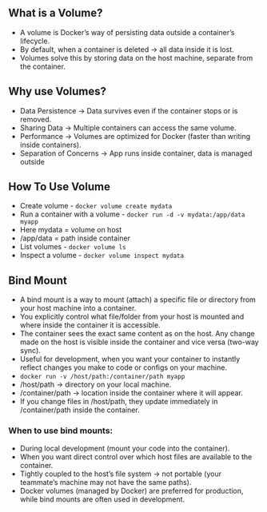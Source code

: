 ##  What is a Volume?
- A volume is Docker’s way of persisting data outside a container’s lifecycle.
- By default, when a container is deleted → all data inside it is lost.
- Volumes solve this by storing data on the host machine, separate from the container.

## Why use Volumes?
- Data Persistence → Data survives even if the container stops or is removed.
- Sharing Data → Multiple containers can access the same volume.
- Performance → Volumes are optimized for Docker (faster than writing inside containers).
- Separation of Concerns → App runs inside container, data is managed outside

## How To Use Volume
- Create volume - ```docker volume create mydata```
- Run a container with a volume - ```docker run -d -v mydata:/app/data myapp```
- Here mydata = volume on host
- /app/data = path inside container
- List volumes - ```docker volume ls```
- Inspect a volume - ```docker volume inspect mydata```

## Bind Mount 
- A bind mount is a way to mount (attach) a specific file or directory from your host machine into a container.
- You explicitly control what file/folder from your host is mounted and where inside the container it is accessible.
- The container sees the exact same content as on the host. Any change made on the host is visible inside the container and vice versa (two-way sync).
- Useful for development, when you want your container to instantly reflect changes you make to code or configs on your machine.
- ```docker run -v /host/path:/container/path myapp```
- /host/path → directory on your local machine.
- /container/path → location inside the container where it will appear.
- If you change files in /host/path, they update immediately in /container/path inside the container.
### When to use bind mounts:
- During local development (mount your code into the container).
- When you want direct control over which host files are available to the container.
- Tightly coupled to the host’s file system → not portable (your teammate’s machine may not have the same paths).
-  Docker volumes (managed by Docker) are preferred for production, while bind mounts are often used in development.
